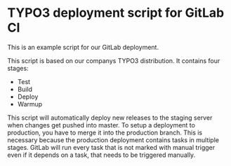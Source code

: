 # TYPO3 deployment script for GitLab CI

This is an example script for our GitLab deployment.

This script is based on our companys TYPO3 distribution. 
It contains four stages:

* Test
* Build
* Deploy
* Warmup

This script will automatically deploy new releases to the staging
server when changes get pushed into master. To setup a deployment
to production, you have to merge it into the production branch.
This is necessary because the production deployment contains tasks
in multiple stages. GitLab will run every task that is not marked
with manual trigger even if it depends on a task, that needs to be 
triggered manually.